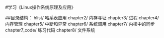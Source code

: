 #学习《Linux操作系统原理及应用》

##目录结构：
	hlist/  哈系表应用
	chapter2/ 内存寻址
	chapter3/ 进程
	chapter4/ 内存管理
	chapter5/ 中断和异常
	chapter6/ 系统调用
	chapter7/ 内核中的同步
	chapter7_code/ 练习代码
	chapter8/ 文件系统
